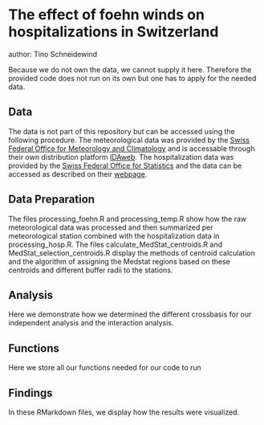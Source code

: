 # The effect of foehn winds on hospitalizations in Switzerland
author: Tino Schneidewind

Because we do not own the data, we cannot supply it here. Therefore the provided code does not run on its own but one has to apply for the needed data.

## Data
The data is not part of this repository but can be accessed using the following procedure. The meteorological data was provided by the [Swiss Federal Office for Meteorology and Climatology](https://www.meteoschweiz.admin.ch/#tab=forecast-map) and is accessable through their own distribution platform [IDAweb](https://www.meteoschweiz.admin.ch/service-und-publikationen/service/wetter-und-klimaprodukte/datenportal-fuer-lehre-und-forschung.html). The hospitalization data was provided by the [Swiss Federal Office for Statistics](https://www.bfs.admin.ch/bfs/de/home.html) and the data can be accessed as described on their [webpage](https://www.bfs.admin.ch/bfs/de/home/statistiken/gesundheit/erhebungen/ms.html).

## Data Preparation 
The files processing_foehn.R and processing_temp.R show how the raw meteorological data was processed and then summarized per meteorological station combined with the hospitalization data in processing_hosp.R.
The files calculate_MedStat_centroids.R and MedStat_selection_centroids.R display the methods of centroid calculation and the algorithm of assigning the Medstat regions based on these centroids and different buffer radii to the stations. 

## Analysis 
Here we demonstrate how we determined the different crossbasis for our independent analysis and the interaction analysis. 

## Functions
Here we store all our functions needed for our code to run
## Findings
In these RMarkdown files, we display how the results were visualized.
